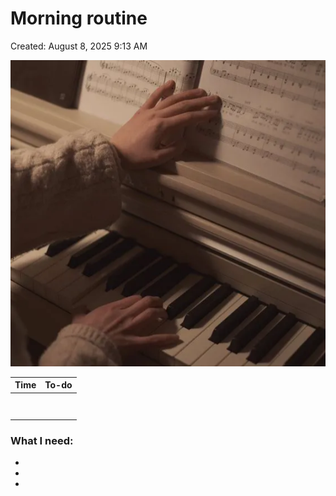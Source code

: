 # Morning routine

Created: August 8, 2025 9:13 AM

![image.png](Morning%20routine%20249c7e7ecbd28138af2bdd72fc07d16f/cc2bda30-3318-498f-b041-fd1248d335c2.png)

| Time | To-do |
| --- | --- |
|  |  |
|  |  |
|  |  |
|  |  |
|  |  |
|  |  |
|  |  |
|  |  |

<aside>

### What I need:

- 
- 
- 
</aside>